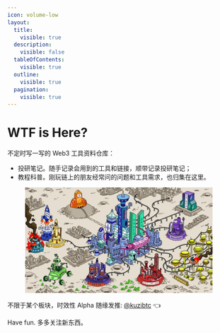 ```yaml
---
icon: volume-low
layout:
  title:
    visible: true
  description:
    visible: false
  tableOfContents:
    visible: true
  outline:
    visible: true
  pagination:
    visible: true
---
```


# WTF is Here?

&#x20;不定时写一写的 Web3 工具资料仓库：

* 投研笔记。随手记录会用到的工具和链接，顺带记录投研笔记；
* 教程科普。刚玩链上的朋友经常问的问题和工具需求，也归集在这里。

<figure><img src=".gitbook/assets/crypto_city.jpeg" alt=""><figcaption></figcaption></figure>

不限于某个板块，时效性 Alpha 随缘发推: [@kuzibtc](https://x.com/kuzibtc) 👈&#x20;

Have fun.  多多关注新东西。





